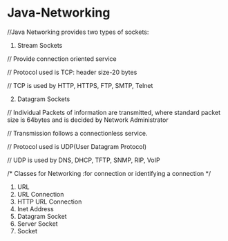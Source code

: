 # Java-Networking
//Java Networking provides two types of sockets:

1. Stream Sockets

// Provide connection oriented service

// Protocol used is TCP: header size-20 bytes

// TCP is used by HTTP, HTTPS, FTP, SMTP, Telnet

2. Datagram Sockets

// Individual Packets of information are transmitted,
 where standard packet size is 64bytes and is decided by Network Administrator
 
// Transmission follows a connectionless service.

// Protocol used is UDP(User Datagram Protocol)

// UDP is used by DNS, DHCP, TFTP, SNMP, RIP, VoIP

/* Classes for Networking :for connection or identifying a connection */

1. URL
2. URL Connection
3. HTTP URL Connection
4. Inet Address
5. Datagram Socket
6. Server Socket
7. Socket
